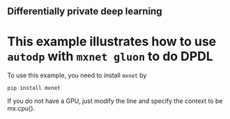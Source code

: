 ## Differentially private deep learning 

# This example illustrates how to use `autodp` with `mxnet gluon` to do DPDL

To use this example, you need to install `mxnet` by

`pip install mxnet`

If you do not have a GPU, just modify the line and specify the context to be mx.cpu().


